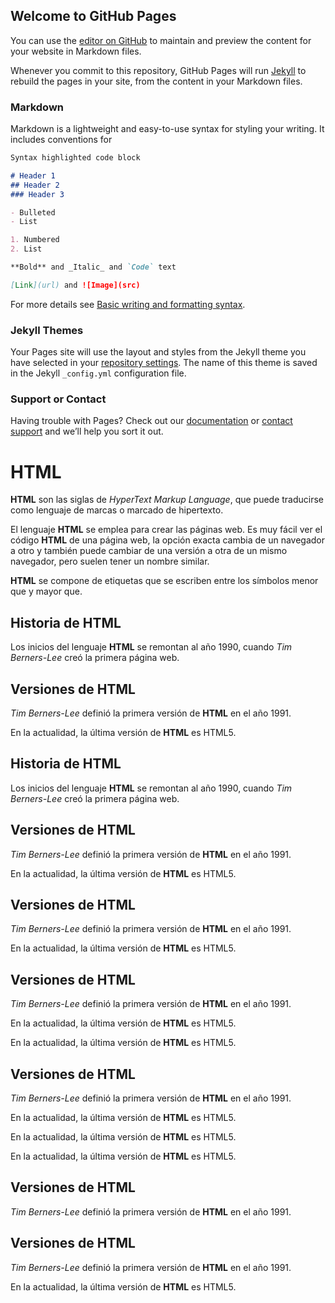 ## Welcome to GitHub Pages

You can use the [editor on GitHub](https://github.com/Edwardzabalaf/testfisherman/edit/main/index.md) to maintain and preview the content for your website in Markdown files.

Whenever you commit to this repository, GitHub Pages will run [Jekyll](https://jekyllrb.com/) to rebuild the pages in your site, from the content in your Markdown files.

### Markdown

Markdown is a lightweight and easy-to-use syntax for styling your writing. It includes conventions for

```markdown
Syntax highlighted code block

# Header 1
## Header 2
### Header 3

- Bulleted
- List

1. Numbered
2. List

**Bold** and _Italic_ and `Code` text

[Link](url) and ![Image](src)
```

For more details see [Basic writing and formatting syntax](https://docs.github.com/en/github/writing-on-github/getting-started-with-writing-and-formatting-on-github/basic-writing-and-formatting-syntax).

### Jekyll Themes

Your Pages site will use the layout and styles from the Jekyll theme you have selected in your [repository settings](https://github.com/Edwardzabalaf/testfisherman/settings/pages). The name of this theme is saved in the Jekyll `_config.yml` configuration file.

### Support or Contact

Having trouble with Pages? Check out our [documentation](https://docs.github.com/categories/github-pages-basics/) or [contact support](https://support.github.com/contact) and we’ll help you sort it out.
 <!DOCTYPE html>
<html>
<head>
<title>HTML</title>
</head>
<body>

<h1>HTML</h1>

<p><strong>HTML</strong> son las siglas de <em>HyperText Markup Language</em>, que puede traducirse como lenguaje de marcas o marcado de hipertexto.
</p>

<p>El lenguaje <strong>HTML</strong> se emplea para crear las páginas web. Es muy fácil ver el código <strong>HTML</strong> de una página web, la opción exacta cambia de un navegador a otro y también puede cambiar de una versión a otra de un mismo navegador, pero suelen tener un nombre similar.
</p>

<p><strong>HTML</strong> se compone de etiquetas que se escriben entre los símbolos menor que y mayor que.</p>

<h2>Historia de HTML</h2>

<p>Los inicios del lenguaje <strong>HTML</strong> se remontan al año 1990, cuando <em>Tim Berners-Lee</em> creó la primera página web.</p>

<h2>Versiones de HTML</h2>

<p><em>Tim Berners-Lee</em> definió la primera versión de <strong>HTML</strong> en el año 1991.</p>

<p>En la actualidad, la última versión de <strong>HTML</strong> es HTML5.</p>
<h2>Historia de HTML</h2>

<p>Los inicios del lenguaje <strong>HTML</strong> se remontan al año 1990, cuando <em>Tim Berners-Lee</em> creó la primera página web.</p>

<h2>Versiones de HTML</h2>

<p><em>Tim Berners-Lee</em> definió la primera versión de <strong>HTML</strong> en el año 1991.</p>

<p>En la actualidad, la última versión de <strong>HTML</strong> es HTML5.</p>

<h2>Versiones de HTML</h2>

<p><em>Tim Berners-Lee</em> definió la primera versión de <strong>HTML</strong> en el año 1991.</p>

<p>En la actualidad, la última versión de <strong>HTML</strong> es HTML5.</p>
<h2>Versiones de HTML</h2>

<p><em>Tim Berners-Lee</em> definió la primera versión de <strong>HTML</strong> en el año 1991.</p>

<p>En la actualidad, la última versión de <strong>HTML</strong> es HTML5.</p>
 
 <p>En la actualidad, la última versión de <strong>HTML</strong> es HTML5.</p>
<h2>Versiones de HTML</h2>

<p><em>Tim Berners-Lee</em> definió la primera versión de <strong>HTML</strong> en el año 1991.</p>

<p>En la actualidad, la última versión de <strong>HTML</strong> es HTML5.</p>
 
 <p>En la actualidad, la última versión de <strong>HTML</strong> es HTML5.</p>
 
 <p>En la actualidad, la última versión de <strong>HTML</strong> es HTML5.</p>
<h2>Versiones de HTML</h2>

<p><em>Tim Berners-Lee</em> definió la primera versión de <strong>HTML</strong> en el año 1991.</p>

 <h2>Versiones de HTML</h2>

<p><em>Tim Berners-Lee</em> definió la primera versión de <strong>HTML</strong> en el año 1991.</p>

<p>En la actualidad, la última versión de <strong>HTML</strong> es HTML5.</p>
 </body>
</html>
